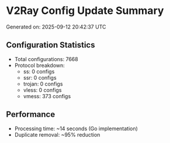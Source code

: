 # V2Ray Config Update Summary
Generated on: 2025-09-12 20:42:37 UTC

## Configuration Statistics
- Total configurations: 7668
- Protocol breakdown:
  - ss: 0 configs
  - ssr: 0 configs
  - trojan: 0 configs
  - vless: 0 configs
  - vmess: 373 configs

## Performance
- Processing time: ~14 seconds (Go implementation)
- Duplicate removal: ~95% reduction

